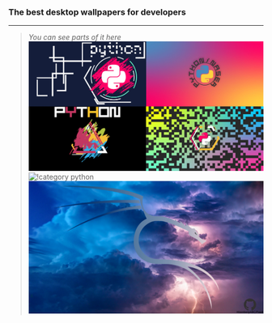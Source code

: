 ### The best desktop wallpapers for developers ###
___________________________________________________________________________________________________________________________________________

> *You can see parts of it here*
 ![!category python](/readme_additions/category_python.jpg "python") 
 ![!category python](/Desktop_kali_linux/kali_1.jpg "python") 
 ![!category python](/Desktop_kali_linux/kali_sky.jpg "python")     
